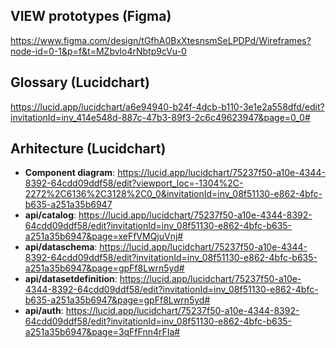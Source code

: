 ## VIEW prototypes (Figma)
https://www.figma.com/design/tGfhA0BxXtesnsmSeLPDPd/Wireframes?node-id=0-1&p=f&t=MZbvlo4rNbtp9cVu-0

## Glossary (Lucidchart)
https://lucid.app/lucidchart/a6e94940-b24f-4dcb-b110-3e1e2a558dfd/edit?invitationId=inv_414e548d-887c-47b3-89f3-2c6c49623947&page=0_0#

## Arhitecture (Lucidchart)
* **Component diagram**: https://lucid.app/lucidchart/75237f50-a10e-4344-8392-64cdd09ddf58/edit?viewport_loc=-1304%2C-2272%2C6136%2C3128%2C0_0&invitationId=inv_08f51130-e862-4bfc-b635-a251a35b6947
* **api/catalog**: https://lucid.app/lucidchart/75237f50-a10e-4344-8392-64cdd09ddf58/edit?invitationId=inv_08f51130-e862-4bfc-b635-a251a35b6947&page=xeFfVMQjuVnj#
* **api/dataschema**: https://lucid.app/lucidchart/75237f50-a10e-4344-8392-64cdd09ddf58/edit?invitationId=inv_08f51130-e862-4bfc-b635-a251a35b6947&page=gpFf8Lwrn5yd#
* **api/datasetdefinition**: https://lucid.app/lucidchart/75237f50-a10e-4344-8392-64cdd09ddf58/edit?invitationId=inv_08f51130-e862-4bfc-b635-a251a35b6947&page=gpFf8Lwrn5yd#
* **api/auth**: https://lucid.app/lucidchart/75237f50-a10e-4344-8392-64cdd09ddf58/edit?invitationId=inv_08f51130-e862-4bfc-b635-a251a35b6947&page=3qFfFnn4rFIa#